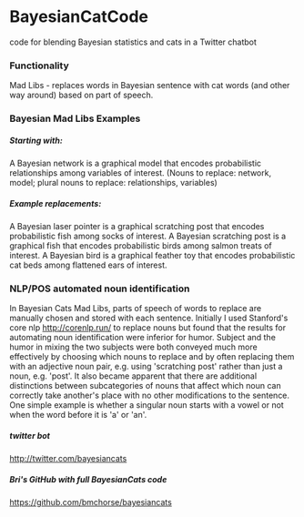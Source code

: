 # BayesianCatCode
code for blending Bayesian statistics and cats in a Twitter chatbot

### Functionality
Mad Libs - replaces words in Bayesian sentence with cat words (and other way around) based on part of speech. 

### Bayesian Mad Libs Examples
##### Starting with:
A Bayesian network is a graphical model that encodes probabilistic relationships among variables of interest. (Nouns to replace: network, model; plural nouns to replace: relationships, variables) 
 
##### Example replacements:
A Bayesian laser pointer is a graphical scratching post that encodes probabilistic fish among socks of interest. 
A Bayesian scratching post is a graphical fish that encodes probabilistic birds among salmon treats of interest. 
A Bayesian bird is a graphical feather toy that encodes probabilistic cat beds among flattened ears of interest. 

### NLP/POS automated noun identification
In Bayesian Cats Mad Libs, parts of speech of words to replace are manually chosen and stored with each sentence. Initially I used Stanford's core nlp http://corenlp.run/ to replace nouns but found that the results for automating noun identification were inferior for humor. Subject and the humor in mixing the two subjects were both conveyed much more effectively by choosing which nouns to replace and by often replacing them with an adjective noun pair, e.g. using 'scratching post' rather than just a noun, e.g. 'post'. It also became apparent that there are additional distinctions between subcategories of nouns that affect which noun can correctly take another's place with no other modifications to the sentence. One simple example is whether a singular noun starts with a vowel or not when the word before it is 'a' or 'an'.   

##### twitter bot
http://twitter.com/bayesiancats

##### Bri's GitHub with full BayesianCats code
https://github.com/bmchorse/bayesiancats
